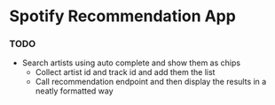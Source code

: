 # Spotify Recommendation App

### TODO
* Search artists using auto complete and show them as chips
    * Collect artist id and track id and add them the list
    * Call recommendation endpoint and then display the results in a neatly formatted way